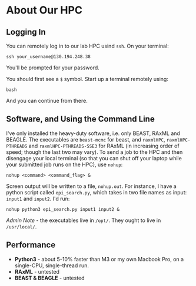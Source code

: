 # About Our HPC

## Logging In
You can remotely log in to our lab HPC usind `ssh`. On your terminal:

```
ssh your_username@130.194.248.38
```

You'll be prompted for your password. 

You should first see a `$` symbol. Start up a terminal remotely using:

```
bash
```

And you can continue from there.

## Software, and Using the Command Line

I've only installed the heavy-duty software, i.e. only BEAST, RAxML and BEAGLE. The executables are `beast-mcmc` for beast, and `raxmlHPC`, `raxmlHPC-PTHREADS` and `raxmlHPC-PTHREADS-SSE3` for RAxML (in increasing order of speed; though the last two may vary). To send a job to the HPC and then disengage your local terminal (so that you can shut off your laptop while your submitted job runs on the HPC), use `nohup`:

```
nohup <command> <command_flag> &
```

Screen output will be written to a file, `nohup.out`. For instance, I have a python script called `epi_search.py`, which takes in two file names as input: `input1` and `input2`. I'd run:

```
nohup python3 epi_search.py input1 input2 &
```

*Admin Note* - the executables live in `/opt/`. They ought to live in `/usr/local/`.

## Performance

- **Python3** - about 5-10% faster than M3 or my own Macbook Pro, on a single-CPU, single-thread run. 
- **RAxML** - untested
- **BEAST & BEAGLE** - untested
